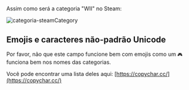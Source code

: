 #

Assim como será a categoria "WII" no Steam:

![categoria-steamCategory](../../../assets/images/category-example.png)

## Emojis e caracteres não-padrão Unicode

Por favor, não que este campo funcione bem com emojis como um `🎮` funciona bem nos nomes das categorias.

Você pode encontrar uma lista deles aqui: [https://copychar.cc/](https://copychar.cc/)
